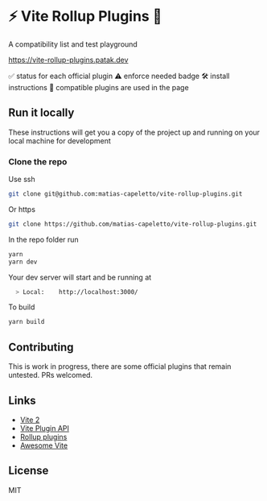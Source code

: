 # ⚡️ Vite Rollup Plugins 🍣

A compatibility list and test playground

https://vite-rollup-plugins.patak.dev

✅ status for each official plugin
⚠️ enforce needed badge
🛠️ install instructions
🧪 compatible plugins are used in the page

## Run it locally

These instructions will get you a copy of the project up and running on your local machine for development

### Clone the repo

Use ssh

```bash
git clone git@github.com:matias-capeletto/vite-rollup-plugins.git
```

Or https

```bash
git clone https://github.com/matias-capeletto/vite-rollup-plugins.git
```

In the repo folder run

```bash
yarn
yarn dev
```

Your dev server will start and be running at

```bash
  > Local:    http://localhost:3000/
```

To build

```bash
yarn build
```

## Contributing

This is work in progress, there are some official plugins that remain untested. PRs welcomed.

## Links

- [Vite 2](https://github.com/vitejs/vite)
- [Vite Plugin API](https://vitejs.dev/guide/api-plugin.html)
- [Rollup plugins](https://github.com/rollup/plugins)
- [Awesome Vite](https://github.com/vitejs/awesome-vite)

## License

MIT